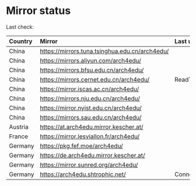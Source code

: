 <script src="./time.js"></script>
# Mirror status
Last check: <script type="text/javascript">localize(1760898696.9251084);</script>

|Country|Mirror|Last update|
|:------|:-----|:----------|
|China|https://mirrors.tuna.tsinghua.edu.cn/arch4edu/|<script type="text/javascript">localize(1760856488);</script>|
|China|https://mirrors.aliyun.com/arch4edu/|<script type="text/javascript">localize(1760856488);</script>|
|China|https://mirrors.bfsu.edu.cn/arch4edu/|<script type="text/javascript">localize(1760856488);</script>|
|China|https://mirrors.cernet.edu.cn/arch4edu/|ReadTimeout|
|China|https://mirror.iscas.ac.cn/arch4edu/|<script type="text/javascript">localize(1760856488);</script>|
|China|https://mirrors.nju.edu.cn/arch4edu/|<script type="text/javascript">localize(1760812901);</script>|
|China|https://mirror.nyist.edu.cn/arch4edu/|<script type="text/javascript">localize(1760856488);</script>|
|China|https://mirrors.sau.edu.cn/arch4edu/|<script type="text/javascript">localize(1756795646);</script>|
|Austria|https://at.arch4edu.mirror.kescher.at/|<script type="text/javascript">localize(1760856488);</script>|
|France|https://mirror.lesviallon.fr/arch4edu/|<script type="text/javascript">localize(1760856488);</script>|
|Germany|https://pkg.fef.moe/arch4edu/|<script type="text/javascript">localize(1760856488);</script>|
|Germany|https://de.arch4edu.mirror.kescher.at/|<script type="text/javascript">localize(1760856488);</script>|
|Germany|https://mirror.sunred.org/arch4edu/|<script type="text/javascript">localize(1760856488);</script>|
|Germany|https://arch4edu.shtrophic.net/|ConnectionError|

<script src="./tablefilter/tablefilter.js"></script>
<script src="./table.js"></script>